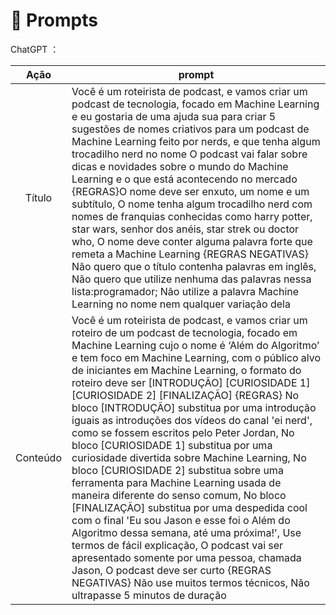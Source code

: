 # 🧠 Prompts

ChatGPT ：

| Ação     | prompt |
| :------: | -------|
| Título   | Você é um roteirista de podcast, e vamos criar um podcast de tecnologia, focado em Machine Learning e eu gostaria de uma ajuda sua para criar 5 sugestões de nomes criativos para um podcast de Machine Learning feito por nerds, e que tenha algum trocadilho nerd no nome O podcast vai falar sobre dicas e novidades sobre o mundo do Machine Learning e o que está acontecendo no mercado {REGRAS}O nome deve ser enxuto, um nome e um subtítulo, O nome tenha algum trocadilho nerd com nomes de franquias conhecidas como harry potter, star wars, senhor dos anéis, star strek ou doctor who, O nome deve conter alguma palavra forte que remeta a Machine Learning {REGRAS NEGATIVAS} Não quero que o título contenha palavras em inglês, Não quero que utilize nenhuma das palavras nessa lista:programador; Não utilize a palavra Machine Learning no nome nem qualquer variação dela |
| Conteúdo |  Você é um roteirista de podcast, e vamos criar um roteiro de um podcast de tecnologia, focado em Machine Learning cujo o nome é ‘Além do Algoritmo’ e tem foco em Machine Learning, com o público alvo de iniciantes em Machine Learning, o formato do roteiro deve ser [INTRODUÇÃO] [CURIOSIDADE 1] [CURIOSIDADE 2] [FINALIZAÇÃO] {REGRAS} No bloco [INTRODUÇÃO] substitua por uma introdução iguais as introduções dos vídeos do canal 'ei nerd', como se fossem escritos pelo Peter Jordan, No bloco [CURIOSIDADE 1] substitua por uma curiosidade divertida sobre Machine Learning, No bloco [CURIOSIDADE 2] substitua sobre uma ferramenta para Machine Learning usada de maneira diferente do senso comum, No bloco [FINALIZAÇÃO] substitua por uma despedida cool com o final 'Eu sou Jason e esse foi o Além do Algoritmo dessa semana, até uma próxima!', Use termos de fácil explicação, O podcast vai ser apresentado somente por uma pessoa, chamada Jason, O podcast deve ser curto {REGRAS NEGATIVAS} Não use muitos termos técnicos, Não ultrapasse 5 minutos de duração|